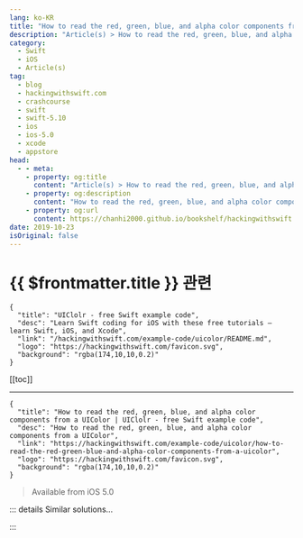 ```yaml
---
lang: ko-KR
title: "How to read the red, green, blue, and alpha color components from a UIColor"
description: "Article(s) > How to read the red, green, blue, and alpha color components from a UIColor"
category:
  - Swift
  - iOS
  - Article(s)
tag: 
  - blog
  - hackingwithswift.com
  - crashcourse
  - swift
  - swift-5.10
  - ios
  - ios-5.0
  - xcode
  - appstore
head:
  - - meta:
    - property: og:title
      content: "Article(s) > How to read the red, green, blue, and alpha color components from a UIColor"
    - property: og:description
      content: "How to read the red, green, blue, and alpha color components from a UIColor"
    - property: og:url
      content: https://chanhi2000.github.io/bookshelf/hackingwithswift.com/example-code/uicolor/how-to-read-the-red-green-blue-and-alpha-color-components-from-a-uicolor.html
date: 2019-10-23
isOriginal: false
---
```


# {{ $frontmatter.title }} 관련

```component VPCard
{
  "title": "UIClolr - free Swift example code",
  "desc": "Learn Swift coding for iOS with these free tutorials – learn Swift, iOS, and Xcode",
  "link": "/hackingwithswift.com/example-code/uicolor/README.md",
  "logo": "https://hackingwithswift.com/favicon.svg",
  "background": "rgba(174,10,10,0.2)"
}
```

[[toc]]

---

```component VPCard
{
  "title": "How to read the red, green, blue, and alpha color components from a UIColor | UIClolr - free Swift example code",
  "desc": "How to read the red, green, blue, and alpha color components from a UIColor",
  "link": "https://hackingwithswift.com/example-code/uicolor/how-to-read-the-red-green-blue-and-alpha-color-components-from-a-uicolor",
  "logo": "https://hackingwithswift.com/favicon.svg",
  "background": "rgba(174,10,10,0.2)"
}
```

> Available from iOS 5.0

<!-- TODO: 작성 -->

<!-- 
Creating a `UIColor` from red, green, blue, and alpha (RGBA) is easy enough:

```swift
let color = UIColor(red: 0.8, green: 0.1, blue: 0.5, alpha: 1)
```

But when you want to read those values back, you need to do a little more work. `UIColor` has a built-in method called `getRed()`, which unpacks the RGBA values into variable floats – you need to create four variables first, then pass them in by reference:

```swift
var red: CGFloat = 0
var green: CGFloat = 0
var blue: CGFloat = 0
var alpha: CGFloat = 0

color.getRed(&red, green: &green, blue: &blue, alpha: &alpha)
```

When that runs, `red` will have 0.8, `green` will have 0.1, and so on.

Because this is a pain to use you might find it best to wrap it up in an extension:

```swift
extension UIColor {
    var rgba: (red: CGFloat, green: CGFloat, blue: CGFloat, alpha: CGFloat) {
        var red: CGFloat = 0
        var green: CGFloat = 0
        var blue: CGFloat = 0
        var alpha: CGFloat = 0
        getRed(&red, green: &green, blue: &blue, alpha: &alpha)

        return (red, green, blue, alpha)
    }
}
```

Now you can use `color.rgba` to get back a tuple of all four color values.

-->

::: details Similar solutions…

<!--
/quick-start/swiftui/how-to-read-the-red-green-and-blue-values-from-a-color">How to read the red, green, and blue values from a Color 
/quick-start/swiftui/swiftui-tips-and-tricks">SwiftUI tips and tricks 
/quick-start/swiftui/all-swiftui-property-wrappers-explained-and-compared">All SwiftUI property wrappers explained and compared 
/example-code/strings/how-to-split-a-string-into-an-array-componentsseparatedby">How to split a string into an array: components(separatedBy:) 
/example-code/uikit/how-to-create-live-playgrounds-in-xcode">How to create live playgrounds in Xcode</a>
-->

:::

